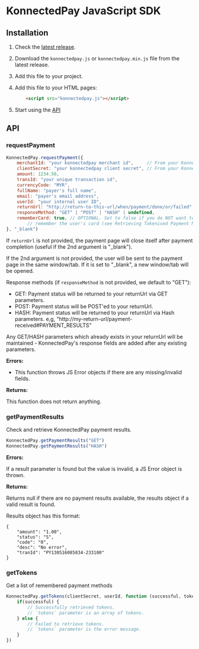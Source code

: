 KonnectedPay JavaScript SDK
===========================

Installation
------------

1. Check the [latest release](https://github.com/Nexstream/KonnectedPayJS/releases).
2. Download the `konnectedpay.js` or `konnectedpay.min.js` file from the latest release.
3. Add this file to your project.
4. Add this file to your HTML pages:

    ```html
        <script src="konnectedpay.js"></script>
    ```
5. Start using the [API](#api)


<a name="api"></a>
API
---

### requestPayment

```javascript
KonnectedPay.requestPayment({
    merchantId: "your konnectedpay merchant id",     // From your KonnectedPay account.
    clientSecret: "your konnectedpay client secret", // From your KonnectedPay account.
    amount: 1234.56,
    transId: "your unique transaction id",
    currencyCode: "MYR",
    fullName: "payer's full name",
    email: "payer's email address",
    userId: "your internal user ID",
    returnUrl: "http://return-to-this-url/when/payment/done/or/failed",
    responseMethod: "GET" | "POST" | "HASH" | undefined,
    rememberCard: true, // OPTIONAL. Set to false if you do NOT want to
        // remember the user's card (see Retrieving Tokenised Payment Method).
}, "_blank")
```

If `returnUrl` is not provided, the payment page will close itself after payment
completion (useful if the 2nd argument is "_blank").

If the 2nd argument is not provided, the user will be sent to the payment page
in the same window/tab. If it is set to "_blank", a new window/tab will be
opened.

Response methods (if `responseMethod` is not provided, we default to "GET"):

- GET: Payment status will be returned to your returnUrl via GET parameters.
- POST: Payment status will be POST'ed to your returnUrl.
- HASH: Payment status will be returned to your returnUrl via Hash parameters.
    e,g, "http://my-return-url/payment-received#PAYMENT_RESULTS"

Any GET/HASH parameters which already exists in your returnUrl will be
maintained - KonnectedPay's response fields are added after any existing
parameters.

**Errors:**

- This function throws JS Error objects if there are any missing/invalid fields.

**Returns:**

This function does not return anything.


### getPaymentResults

Check and retrieve KonnectedPay payment results.

```javascript
KonnectedPay.getPaymentResults("GET")
KonnectedPay.getPaymentResults("HASH")
```

**Errors:**

If a result parameter is found but the value is invalid, a JS Error object is
thrown.

**Returns:**

Returns null if there are no payment results available, the results object if a
valid result is found.

Results object has this format:

```
{
    "amount": "1.00",
    "status": "S",
    "code": "0",
    "desc": "No error",
    "tranId": "PY130516085834-233100"
}
```


### getTokens

Get a list of remembered payment methods

```javascript
KonnectedPay.getTokens(clientSecret, userId, function (successful, tokens) {
    if(successful) {
        // Successfully retrieved tokens.
        // `tokens` parameter is an array of tokens.
    } else {
        // Failed to retrieve tokens.
        // `tokens` parameter is the error message.
    }
})
```
